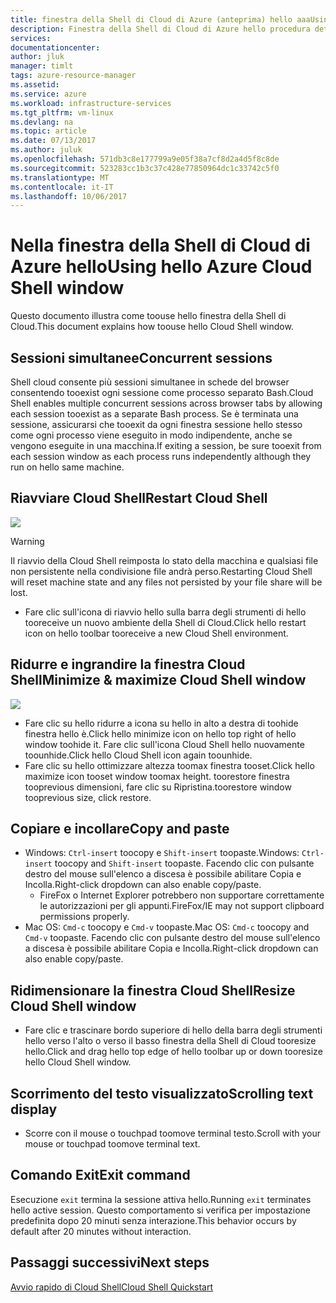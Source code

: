 ```yaml
---
title: finestra della Shell di Cloud di Azure (anteprima) hello aaaUsing | Documenti Microsoft
description: Finestra della Shell di Cloud di Azure hello procedura dettagliata.
services: 
documentationcenter: 
author: jluk
manager: timlt
tags: azure-resource-manager
ms.assetid: 
ms.service: azure
ms.workload: infrastructure-services
ms.tgt_pltfrm: vm-linux
ms.devlang: na
ms.topic: article
ms.date: 07/13/2017
ms.author: juluk
ms.openlocfilehash: 571db3c8e177799a9e05f38a7cf8d2a4d5f8c8de
ms.sourcegitcommit: 523283cc1b3c37c428e77850964dc1c33742c5f0
ms.translationtype: MT
ms.contentlocale: it-IT
ms.lasthandoff: 10/06/2017
---
```

# <a name="using-hello-azure-cloud-shell-window"></a><span data-ttu-id="be645-103">Nella finestra della Shell di Cloud di Azure hello</span><span class="sxs-lookup"><span data-stu-id="be645-103">Using hello Azure Cloud Shell window</span></span>

<span data-ttu-id="be645-104">Questo documento illustra come toouse hello finestra della Shell di Cloud.</span><span class="sxs-lookup"><span data-stu-id="be645-104">This document explains how toouse hello Cloud Shell window.</span></span>

## <a name="concurrent-sessions"></a><span data-ttu-id="be645-105">Sessioni simultanee</span><span class="sxs-lookup"><span data-stu-id="be645-105">Concurrent sessions</span></span>
<span data-ttu-id="be645-106">Shell cloud consente più sessioni simultanee in schede del browser consentendo tooexist ogni sessione come processo separato Bash.</span><span class="sxs-lookup"><span data-stu-id="be645-106">Cloud Shell enables multiple concurrent sessions across browser tabs by allowing each session tooexist as a separate Bash process.</span></span>
<span data-ttu-id="be645-107">Se è terminata una sessione, assicurarsi che tooexit da ogni finestra sessione hello stesso come ogni processo viene eseguito in modo indipendente, anche se vengono eseguite in una macchina.</span><span class="sxs-lookup"><span data-stu-id="be645-107">If exiting a session, be sure tooexit from each session window as each process runs independently although they run on hello same machine.</span></span>

## <a name="restart-cloud-shell"></a><span data-ttu-id="be645-108">Riavviare Cloud Shell</span><span class="sxs-lookup"><span data-stu-id="be645-108">Restart Cloud Shell</span></span>
![](media/recycle.png)
> [!WARNING]
> <span data-ttu-id="be645-109">Il riavvio della Cloud Shell reimposta lo stato della macchina e qualsiasi file non persistente nella condivisione file andrà perso.</span><span class="sxs-lookup"><span data-stu-id="be645-109">Restarting Cloud Shell will reset machine state and any files not persisted by your file share will be lost.</span></span>

* <span data-ttu-id="be645-110">Fare clic sull'icona di riavvio hello sulla barra degli strumenti di hello tooreceive un nuovo ambiente della Shell di Cloud.</span><span class="sxs-lookup"><span data-stu-id="be645-110">Click hello restart icon on hello toolbar tooreceive a new Cloud Shell environment.</span></span>

## <a name="minimize--maximize-cloud-shell-window"></a><span data-ttu-id="be645-111">Ridurre e ingrandire la finestra Cloud Shell</span><span class="sxs-lookup"><span data-stu-id="be645-111">Minimize & maximize Cloud Shell window</span></span>
![](media/minmax.png)
* <span data-ttu-id="be645-112">Fare clic su hello ridurre a icona su hello in alto a destra di toohide finestra hello è.</span><span class="sxs-lookup"><span data-stu-id="be645-112">Click hello minimize icon on hello top right of hello window toohide it.</span></span> <span data-ttu-id="be645-113">Fare clic sull'icona Cloud Shell hello nuovamente toounhide.</span><span class="sxs-lookup"><span data-stu-id="be645-113">Click hello Cloud Shell icon again toounhide.</span></span>
* <span data-ttu-id="be645-114">Fare clic su hello ottimizzare altezza toomax finestra tooset.</span><span class="sxs-lookup"><span data-stu-id="be645-114">Click hello maximize icon tooset window toomax height.</span></span> <span data-ttu-id="be645-115">toorestore finestra tooprevious dimensioni, fare clic su Ripristina.</span><span class="sxs-lookup"><span data-stu-id="be645-115">toorestore window tooprevious size, click restore.</span></span>

## <a name="copy-and-paste"></a><span data-ttu-id="be645-116">Copiare e incollare</span><span class="sxs-lookup"><span data-stu-id="be645-116">Copy and paste</span></span>
* <span data-ttu-id="be645-117">Windows: `Ctrl-insert` toocopy e `Shift-insert` toopaste.</span><span class="sxs-lookup"><span data-stu-id="be645-117">Windows: `Ctrl-insert` toocopy and `Shift-insert` toopaste.</span></span> <span data-ttu-id="be645-118">Facendo clic con pulsante destro del mouse sull'elenco a discesa è possibile abilitare Copia e Incolla.</span><span class="sxs-lookup"><span data-stu-id="be645-118">Right-click dropdown can also enable copy/paste.</span></span>
  * <span data-ttu-id="be645-119">FireFox o Internet Explorer potrebbero non supportare correttamente le autorizzazioni per gli appunti.</span><span class="sxs-lookup"><span data-stu-id="be645-119">FireFox/IE may not support clipboard permissions properly.</span></span>
* <span data-ttu-id="be645-120">Mac OS: `Cmd-c` toocopy e `Cmd-v` toopaste.</span><span class="sxs-lookup"><span data-stu-id="be645-120">Mac OS: `Cmd-c` toocopy and `Cmd-v` toopaste.</span></span> <span data-ttu-id="be645-121">Facendo clic con pulsante destro del mouse sull'elenco a discesa è possibile abilitare Copia e Incolla.</span><span class="sxs-lookup"><span data-stu-id="be645-121">Right-click dropdown can also enable copy/paste.</span></span>

## <a name="resize-cloud-shell-window"></a><span data-ttu-id="be645-122">Ridimensionare la finestra Cloud Shell</span><span class="sxs-lookup"><span data-stu-id="be645-122">Resize Cloud Shell window</span></span>
* <span data-ttu-id="be645-123">Fare clic e trascinare bordo superiore di hello della barra degli strumenti hello verso l'alto o verso il basso finestra della Shell di Cloud tooresize hello.</span><span class="sxs-lookup"><span data-stu-id="be645-123">Click and drag hello top edge of hello toolbar up or down tooresize hello Cloud Shell window.</span></span>

## <a name="scrolling-text-display"></a><span data-ttu-id="be645-124">Scorrimento del testo visualizzato</span><span class="sxs-lookup"><span data-stu-id="be645-124">Scrolling text display</span></span>
* <span data-ttu-id="be645-125">Scorre con il mouse o touchpad toomove terminal testo.</span><span class="sxs-lookup"><span data-stu-id="be645-125">Scroll with your mouse or touchpad toomove terminal text.</span></span>

## <a name="exit-command"></a><span data-ttu-id="be645-126">Comando Exit</span><span class="sxs-lookup"><span data-stu-id="be645-126">Exit command</span></span>
<span data-ttu-id="be645-127">Esecuzione `exit` termina la sessione attiva hello.</span><span class="sxs-lookup"><span data-stu-id="be645-127">Running `exit` terminates hello active session.</span></span> <span data-ttu-id="be645-128">Questo comportamento si verifica per impostazione predefinita dopo 20 minuti senza interazione.</span><span class="sxs-lookup"><span data-stu-id="be645-128">This behavior occurs by default after 20 minutes without interaction.</span></span>

## <a name="next-steps"></a><span data-ttu-id="be645-129">Passaggi successivi</span><span class="sxs-lookup"><span data-stu-id="be645-129">Next steps</span></span>
[<span data-ttu-id="be645-130">Avvio rapido di Cloud Shell</span><span class="sxs-lookup"><span data-stu-id="be645-130">Cloud Shell Quickstart</span></span>](quickstart.md)
